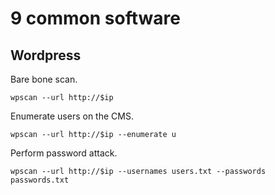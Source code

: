 # 9 common software

## Wordpress

Bare bone scan.

```shell
wpscan --url http://$ip
```

Enumerate users on the CMS.

```shell
wpscan --url http://$ip --enumerate u
```

Perform password attack.

```shell
wpscan --url http://$ip --usernames users.txt --passwords passwords.txt
```
